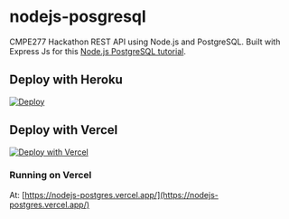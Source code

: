 # nodejs-posgresql

CMPE277 Hackathon REST API using Node.js and PostgreSQL.
Built with Express Js for this [Node.js PostgreSQL tutorial](https://geshan.com.np/blog/2021/01/nodejs-postgresql-tutorial/).

## Deploy with Heroku

[![Deploy](https://www.herokucdn.com/deploy/button.svg)](https://heroku.com/deploy?template=https://github.com/sarinderv/nodejs-postgres/tree/master)

## Deploy with Vercel

[![Deploy with Vercel](https://vercel.com/button)](https://vercel.com/sarinderv/nodejs-postgres)

### Running on Vercel

At: [https://nodejs-postgres.vercel.app/](https://nodejs-postgres.vercel.app/)
